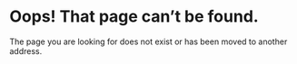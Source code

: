 <link rel="stylesheet" href="/styles/docfx.css">
<link rel="stylesheet" href="/styles/main.css">
<div class="entry-content">
    <div class="container">
        <h1>Oops! That page can’t be found.</h1>
        <p>
        The page you are looking for does not exist or has been moved to another address. 
		</p>
    </div>
</div>
<script type="text/javascript" src="/styles/main.js"></script>
